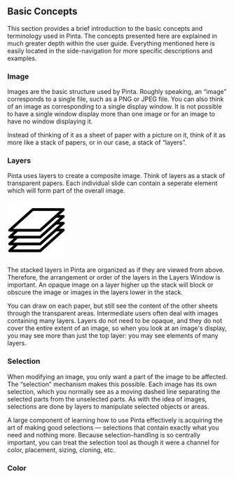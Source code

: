 ## __Basic Concepts__ ##

This section provides a brief introduction to the basic concepts and terminology used in Pinta. The concepts presented here are explained in much greater depth within the user guide. Everything mentioned here is easily located in the side-navigation for more specific descriptions and examples. 

### __Image__ ###

Images are the basic structure used by Pinta. Roughly speaking, an “image” corresponds to a single file, such as a PNG or JPEG file. You can also think of an image as corresponding to a single display window. It is not possible to have a single window display more than one image or for an image to have no window displaying it. 

Instead of thinking of it as a sheet of paper with a picture on it, think of it as more like a stack of papers, or in our case, a stack of “layers”.

### __Layers__ ###

Pinta uses layers to create a composite image. Think of layers as a stack of transparent papers. Each individual slide can contain a seperate element which will form part of the overall image.

![Stacked Layer](img/stacked.png)

The stacked layers in Pinta are organized as if they are viewed from above. Therefore, the arrangement or order of the layers in the Layers Window is important. An opaque image on a layer higher up the stack will block or obscure the image or images in the layers lower in the stack.

You can draw on each paper, but still see the content of the other sheets through the transparent areas. Intermediate users often deal with images containing many layers. Layers do not need to be opaque, and they do not cover the entire extent of an image, so when you look at an image's display, you may see more than just the top layer: you may see elements of many layers. 

### __Selection__ ###

When modifying an image, you only want a part of the image to be affected. The “selection” mechanism makes this possible. Each image has its own selection, which you normally see as a moving dashed line separating the selected parts from the unselected parts. As with the idea of images, selections are done by layers to manipulate selected objects or areas.

A large component of learning how to use Pinta effectively is acquiring the art of making good selections — selections that contain exactly what you need and nothing more. Because selection-handling is so centrally important, you can treat the selection tool as though it were a channel for color, placement, sizing, cloning, etc.

### __Color__ ###
